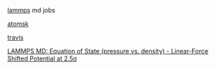 [lammps](http://lammps.sandia.gov/) md jobs


[atomsk](http://atomsk.univ-lille1.fr/)

[travis](http://www.travis-analyzer.de/)

[LAMMPS MD: Equation of State (pressure vs. density) - Linear-Force Shifted Potential at 2.5σ](https://www.nist.gov/mml/csd/informatics/lammps-md-equation-state-pressure-vs-density-linear-force-shifted-potential-25s)




